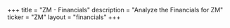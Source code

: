 +++
title = "ZM - Financials"
description = "Analyze the Financials for ZM"
ticker = "ZM"
layout = "financials"
+++

